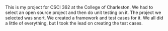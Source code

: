 This is my project for CSCI 362 at the College of Charleston.  We had to select an open source project and then do unit testing on it.  The project we selected was snort.  We created a framework and test cases for it.  We all did a little of everything, but I took the lead on creating the test cases.
